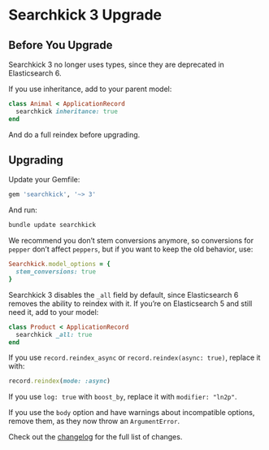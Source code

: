 # Searchkick 3 Upgrade

## Before You Upgrade

Searchkick 3 no longer uses types, since they are deprecated in Elasticsearch 6.

If you use inheritance, add to your parent model:

```ruby
class Animal < ApplicationRecord
  searchkick inheritance: true
end
```

And do a full reindex before upgrading.

## Upgrading

Update your Gemfile:

```ruby
gem 'searchkick', '~> 3'
```

And run:

```sh
bundle update searchkick
```

We recommend you don’t stem conversions anymore, so conversions for `pepper` don’t affect `peppers`, but if you want to keep the old behavior, use:

```ruby
Searchkick.model_options = {
  stem_conversions: true
}
```

Searchkick 3 disables the `_all` field by default, since Elasticsearch 6 removes the ability to reindex with it. If you’re on Elasticsearch 5 and still need it, add to your model:

```ruby
class Product < ApplicationRecord
  searchkick _all: true
end
```

If you use `record.reindex_async` or `record.reindex(async: true)`, replace it with:

```ruby
record.reindex(mode: :async)
```

If you use `log: true` with `boost_by`, replace it with `modifier: "ln2p"`.

If you use the `body` option and have warnings about incompatible options, remove them, as they now throw an `ArgumentError`.

Check out the [changelog](https://github.com/ankane/searchkick/blob/master/CHANGELOG.md) for the full list of changes.
